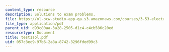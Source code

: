 ```yaml
---
content_type: resource
description: Solutions to exam problems.
file: https://ol-ocw-studio-app-qa.s3.amazonaws.com/courses/3-53-electrochemical-processing-of-materials-spring-2001/057c3ec997b62a8a87423296fded99c3_test1sol.pdf
file_type: application/pdf
parent_uid: d93c80aa-3a28-2505-d1c4-c4cb586c20ed
resourcetype: Document
title: test1sol.pdf
uid: 057c3ec9-97b6-2a8a-8742-3296fded99c3
---
```

